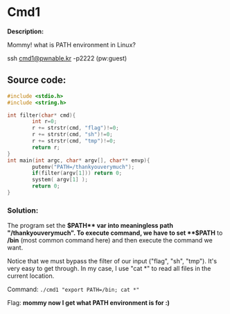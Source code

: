 # Cmd1

**Description:**

Mommy! what is PATH environment in Linux?

ssh cmd1@pwnable.kr -p2222 (pw:guest)

## Source code:

```C
#include <stdio.h>
#include <string.h>

int filter(char* cmd){
        int r=0;
        r += strstr(cmd, "flag")!=0;
        r += strstr(cmd, "sh")!=0;
        r += strstr(cmd, "tmp")!=0;
        return r;
}
int main(int argc, char* argv[], char** envp){
        putenv("PATH=/thankyouverymuch");
        if(filter(argv[1])) return 0;
        system( argv[1] );
        return 0;
}
```

### Solution:

The program set the **$PATH** var into meaningless path "/thankyouverymuch". To execute command, we have to set **$PATH** to **/bin** (most common command here) and then execute the command we want. 

Notice that we must bypass the filter of our input ("flag", "sh", "tmp"). It's very easy to get through. In my case, I use "cat \*" to read all files in the current location.

Command: `./cmd1 "export PATH=/bin; cat *" `

Flag: **mommy now I get what PATH environment is for :)**
